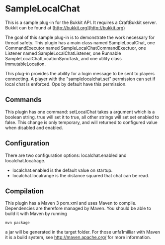 SampleLocalChat
======

This is a sample plug-in for the Bukkit API. It requires a CraftBukkit server.
Bukkit can be found at [http://bukkit.org](http://bukkit.org) 

The goal of this sample plug-in is to demonstrate the work necessary for thread safety. This
plugin has a main class named SampleLocalChat, one CommandExecutor named
SampleLocalChatCommandExectuor, one Listener named SampleLocalChatListener,
one Runnable SampleLocalChatLocationSyncTask, and one utility class ImmutableLocation.

This plug-in provides the ability for a login message to be sent to players
connecting. A player with the "samplelocalchat.set" permission can set if local chat is enforced.
Ops by default have this permission.

Commands
----------

This plugin has one command: setLocalChat takes a argument which is a boolean string.
true will set it to true, all other strings will set set enabled to false. This change
is only temporary, and will returned to configured value when disabled and enabled.

Configuration
-------------

There are two configuration options: localchat.enabled and localchat.localrage.

* localchat.enabled is the default value on startup. 
* localchat.localrange is the distance squared that chat can be read.

Compilation
-----------

This plugin has a Maven 3 pom.xml and uses Maven to compile. Dependencies are 
therefore managed by Maven. You should be able to build it with Maven by running

    mvn package

a jar will be generated in the target folder. For those unfa1milliar with Maven
it is a build system, see http://maven.apache.org/ for more information.
